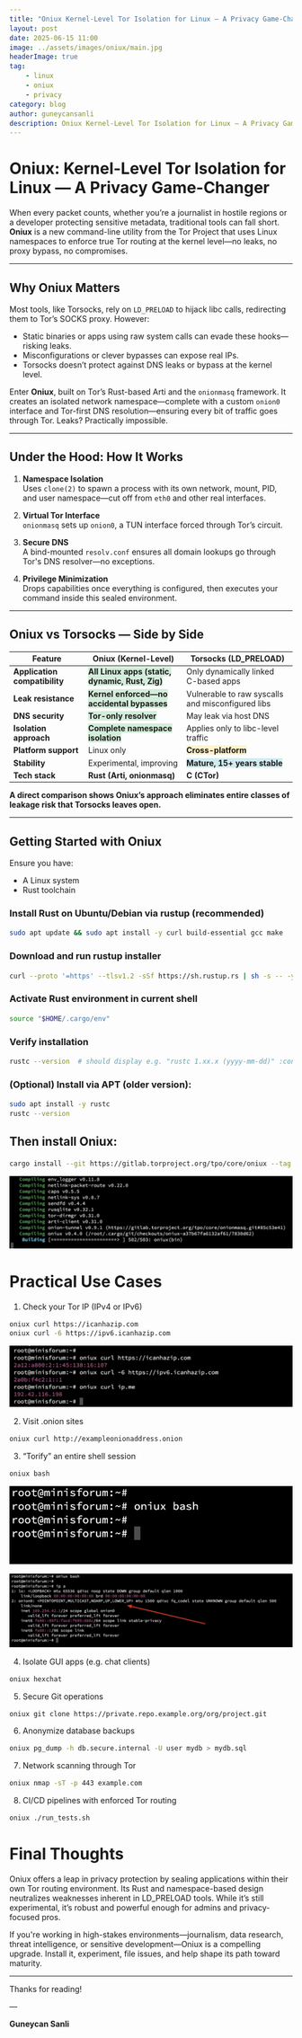 ```yaml
---
title: "Oniux Kernel-Level Tor Isolation for Linux — A Privacy Game-Changer"
layout: post
date: 2025-06-15 11:00
image: ../assets/images/oniux/main.jpg
headerImage: true
tag:
    - linux
    - oniux
    - privacy
category: blog
author: guneycansanli
description: Oniux Kernel-Level Tor Isolation for Linux — A Privacy Game-Changer
---
```


# Oniux: Kernel-Level Tor Isolation for Linux — A Privacy Game-Changer

When every packet counts, whether you’re a journalist in hostile regions or a developer protecting sensitive metadata, traditional tools can fall short. **Oniux** is a new command-line utility from the Tor Project that uses Linux namespaces to enforce true Tor routing at the kernel level—no leaks, no proxy bypass, no compromises.

---

## Why Oniux Matters

Most tools, like Torsocks, rely on `LD_PRELOAD` to hijack libc calls, redirecting them to Tor’s SOCKS proxy. However:

- Static binaries or apps using raw system calls can evade these hooks—risking leaks.
- Misconfigurations or clever bypasses can expose real IPs.
- Torsocks doesn’t protect against DNS leaks or bypass at the kernel level.

Enter **Oniux**, built on Tor’s Rust-based Arti and the `onionmasq` framework. It creates an isolated network namespace—complete with a custom `onion0` interface and Tor-first DNS resolution—ensuring every bit of traffic goes through Tor. Leaks? Practically impossible.

---

## Under the Hood: How It Works

1. **Namespace Isolation**  
   Uses `clone(2)` to spawn a process with its own network, mount, PID, and user namespace—cut off from `eth0` and other real interfaces.

2. **Virtual Tor Interface**  
   `onionmasq` sets up `onion0`, a TUN interface forced through Tor’s circuit.

3. **Secure DNS**  
   A bind-mounted `resolv.conf` ensures all domain lookups go through Tor's DNS resolver—no exceptions.

4. **Privilege Minimization**  
   Drops capabilities once everything is configured, then executes your command inside this sealed environment.

---

## Oniux vs Torsocks — Side by Side

<table>
  <thead>
    <tr>
      <th><strong>Feature</strong></th>
      <th><strong>Oniux (Kernel-Level)</strong></th>
      <th><strong>Torsocks (LD_PRELOAD)</strong></th>
    </tr>
  </thead>
  <tbody>
    <tr>
      <td><strong>Application compatibility</strong></td>
      <td><span style="background-color:#d4edda;"><strong>All Linux apps (static, dynamic, Rust, Zig)</strong></span></td>
      <td>Only dynamically linked <br> C-based apps</td>
    </tr>
    <tr>
      <td><strong>Leak resistance</strong></td>
      <td><span style="background-color:#d4edda;"><strong>Kernel enforced—no accidental bypasses</strong></span></td>
      <td>Vulnerable to raw syscalls and misconfigured libs</td>
    </tr>
    <tr>
      <td><strong>DNS security</strong></td>
      <td><span style="background-color:#d4edda;"><strong>Tor-only resolver</strong></span></td>
      <td>May leak via host DNS</td>
    </tr>
    <tr>
      <td><strong>Isolation approach</strong></td>
      <td><span style="background-color:#d4edda;"><strong>Complete namespace isolation</strong></span></td>
      <td>Applies only to libc-level traffic</td>
    </tr>
    <tr>
      <td><strong>Platform support</strong></td>
      <td>Linux only</td>
      <td><span style="background-color:#fff3cd;"><strong>Cross-platform</strong></span></td>
    </tr>
    <tr>
      <td><strong>Stability</strong></td>
      <td>Experimental, improving</td>
      <td><span style="background-color:#d1ecf1;"><strong>Mature, 15+ years stable</strong></span></td>
    </tr>
    <tr>
      <td><strong>Tech stack</strong></td>
      <td><strong>Rust (Arti, onionmasq)</strong></td>
      <td><strong>C (CTor)</strong></td>
    </tr>
  </tbody>
</table>

<p><strong>A direct comparison shows Oniux’s approach eliminates entire classes of leakage risk that Torsocks leaves open.</strong></p>

---

## Getting Started with Oniux

Ensure you have:
- A Linux system
- Rust toolchain

### Install Rust on Ubuntu/Debian via rustup (recommended)

```bash
sudo apt update && sudo apt install -y curl build-essential gcc make
```

### Download and run rustup installer

```bash
curl --proto '=https' --tlsv1.2 -sSf https://sh.rustup.rs | sh -s -- -y
```

### Activate Rust environment in current shell
```bash
source "$HOME/.cargo/env"
```

### Verify installation
```bash
rustc --version  # should display e.g. "rustc 1.xx.x (yyyy-mm-dd)" :contentReference[oaicite:0]{index=0}
```

### (Optional) Install via APT (older version):
```bash
sudo apt install -y rustc
rustc --version
```

## Then install Oniux:

```bash
cargo install --git https://gitlab.torproject.org/tpo/core/oniux --tag v0.4.0 oniux
```

![oni][1]


# Practical Use Cases

1. Check your Tor IP (IPv4 or IPv6)

```bash
oniux curl https://icanhazip.com
oniux curl -6 https://ipv6.icanhazip.com
```

![oni][2]

2. Visit .onion sites

```bash
oniux curl http://exampleonionaddress.onion
```

3. “Torify” an entire shell session

```bash
oniux bash
```

![oni][3]

![oni][4]

4. Isolate GUI apps (e.g. chat clients)

```bash
oniux hexchat
```

5. Secure Git operations

```bash
oniux git clone https://private.repo.example.org/org/project.git
```

6. Anonymize database backups

```bash
oniux pg_dump -h db.secure.internal -U user mydb > mydb.sql
```

7. Network scanning through Tor

```bash
oniux nmap -sT -p 443 example.com
```

8. CI/CD pipelines with enforced Tor routing

```bash
oniux ./run_tests.sh
```


# Final Thoughts
Oniux offers a leap in privacy protection by sealing applications within their own Tor routing environment. Its Rust and namespace-based design neutralizes weaknesses inherent in LD_PRELOAD tools. While it’s still experimental, it’s robust and powerful enough for admins and privacy-focused pros.

If you're working in high-stakes environments—journalism, data research, threat intelligence, or sensitive development—Oniux is a compelling upgrade. Install it, experiment, file issues, and help shape its path toward maturity.


---

Thanks for reading!

—

**Guneycan Sanli**


[1]: ../assets/images/oniux/oniux-1.jpg
[2]: ../assets/images/oniux/oniux-2.jpg
[3]: ../assets/images/oniux/oniux-3.jpg
[4]: ../assets/images/oniux/oniux-4.jpg




